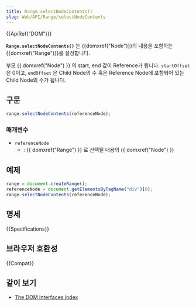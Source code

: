 ```yaml
---
title: Range.selectNodeContents()
slug: Web/API/Range/selectNodeContents
---
```


{{ApiRef("DOM")}}

**`Range.selectNodeContents()`** 는 {{domxref("Node")}}의 내용을 포함하는 {{domxref("Range")}}를 설정합니다.

부모 {{ domxref("Node") }} 의 start, end 값이 Reference가 됩니다. `startOffset` 은 0이고, `endOffset` 은 Child Node의 수 혹은 Reference Node에 포함되어 있는 Child Node의 수가 됩니다.

## 구문

```js
range.selectNodeContents(referenceNode);
```

### 매개변수

- `referenceNode`
  - : {{ domxref("Range") }} 로 선택될 내용의 {{ domxref("Node") }}

## 예제

```js
range = document.createRange();
referenceNode = document.getElementsByTagName("div")[0];
range.selectNodeContents(referenceNode);
```

## 명세

{{Specifications}}

## 브라우저 호환성

{{Compat}}

## 같이 보기

- [The DOM interfaces index](/ko/docs/DOM/DOM_Reference)
